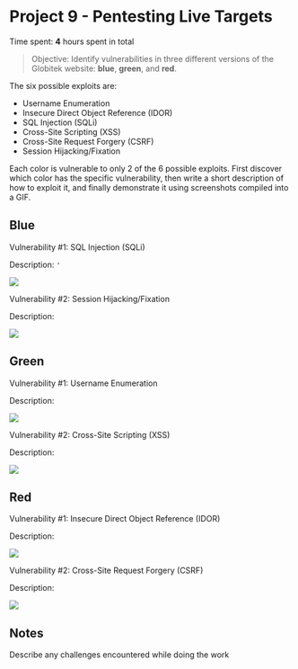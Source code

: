 # Project 9 - Pentesting Live Targets

Time spent: **4** hours spent in total

> Objective: Identify vulnerabilities in three different versions of the Globitek website: **blue**, **green**, and **red**.

The six possible exploits are:

* Username Enumeration
* Insecure Direct Object Reference (IDOR)
* SQL Injection (SQLi)
* Cross-Site Scripting (XSS)
* Cross-Site Request Forgery (CSRF)
* Session Hijacking/Fixation

Each color is vulnerable to only 2 of the 6 possible exploits. First discover which color has the specific vulnerability, then write a short description of how to exploit it, and finally demonstrate it using screenshots compiled into a GIF.

## Blue

Vulnerability #1: SQL Injection (SQLi)

Description: `'`

<img src="blue-vuln1.gif">

Vulnerability #2: Session Hijacking/Fixation

Description: 

<img src="blue-vuln1.gif">

## Green

Vulnerability #1: Username Enumeration

Description:

<img src="green-vuln1.gif">

Vulnerability #2: Cross-Site Scripting (XSS)

Description:

<img src="green-vuln1.gif">

## Red

Vulnerability #1: Insecure Direct Object Reference (IDOR)

Description:

<img src="red-vuln1.gif">

Vulnerability #2: Cross-Site Request Forgery (CSRF)

Description:

<img src="red-vuln1.gif">

## Notes

Describe any challenges encountered while doing the work
